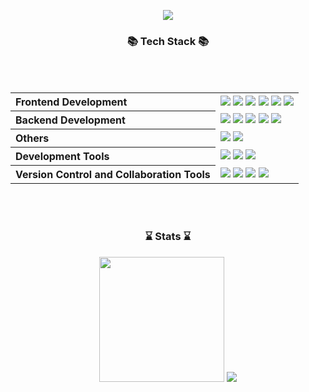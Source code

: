 <p align='center'>
    <img src="https://capsule-render.vercel.app/api?type=waving&color=auto&height=230&section=header&text=Hobe0m%20GitHub!👋🏻&fontSize=70&animation=fadeIn&fontAlignY=38&desc=&descAlignY=51&descAlign=62"/>
</p>

<div align="center">
	<h3>📚 Tech Stack 📚</h3>
</div>
<br>
<br>

<table>
<tbody>
<tr>
<th align="left"> Frontend Development </th>
	<td>
    		<img src="https://img.shields.io/badge/HTML5-E34F26.svg?style=for-the-badge&logo=html5&logoColor=white" />
    		<img src="https://img.shields.io/badge/CSS3-1572B6.svg?style=for-the-badge&logo=css3&logoColor=white" />
    		<img src="https://img.shields.io/badge/JavaScript-F7DF1E.svg?style=for-the-badge&logo=javascript&logoColor=white" />
    		<img src="https://img.shields.io/badge/jQuery-0769AD.svg?style=for-the-badge&logo=jquery&logoColor=white" />
    		<img src="https://img.shields.io/badge/React-61DAFB.svg?style=for-the-badge&logo=react&logoColor=white" />
    		<img src="https://img.shields.io/badge/Thymeleaf-005F0F.svg?style=for-the-badge&logo=thymeleaf&logoColor=white" />
	</td>
</tr>

<tr>
<th align="left"> Backend Development </th>
	<td>
    		<img src="https://img.shields.io/badge/Java-ED8B00.svg?style=for-the-badge&logo=java&logoColor=white" />
    		<img src="https://img.shields.io/badge/Spring-6DB33F.svg?style=for-the-badge&logo=spring&logoColor=white" />
    		<img src="https://img.shields.io/badge/Spring%20Boot-6DB33F.svg?style=for-the-badge&logo=spring-boot&logoColor=white" />
    		<img src="https://img.shields.io/badge/Spring%20Security-6DB33F.svg?style=for-the-badge&logo=spring-security&logoColor=white" />
    		<img src="https://img.shields.io/badge/MySQL-4479A1.svg?style=for-the-badge&logo=mysql&logoColor=white" />
	</td>
</tr>

<tr>
<th align="left"> Others </th>
	<td>
	        <img src="https://img.shields.io/badge/JSON-000000.svg?style=for-the-badge&logo=json&logoColor=white" />
		<img src="https://img.shields.io/badge/AWS-232F3E.svg?style=for-the-badge&logo=amazon-aws&logoColor=white" />
	</td>
</tr>

<tr>
<th align="left"> Development Tools </th>
	<td>
    		<img src="https://img.shields.io/badge/IntelliJ%20IDEA-000000.svg?style=for-the-badge&logo=intellij-idea&logoColor=white" />
    		<img src="https://img.shields.io/badge/Visual%20Studio%20Code-007ACC.svg?style=for-the-badge&logo=visual-studio-code&logoColor=white" />
    		<img src="https://img.shields.io/badge/Apache%20Tomcat-F8DC75.svg?style=for-the-badge&logo=apache&logoColor=white" />
	</td>
</tr>

<tr>
<th align="left"> Version Control and Collaboration Tools </th>
	<td>
		<img src="https://img.shields.io/badge/Git-F05032.svg?style=for-the-badge&logo=git&logoColor=white" />
		<img src="https://img.shields.io/badge/GitHub-181717.svg?style=for-the-badge&logo=github&logoColor=white" />
		<img src="https://img.shields.io/badge/docker-0db7ed.svg?style=for-the-badge&logo=docker&logoColor=white" /> 
		<img src="https://img.shields.io/badge/jenkins-D24939.svg?style=for-the-badge&logo=jenkins&logoColor=white" /> 
	</td>
</tr>
</tbody>
</table>

<br>
<br>

<div align="center">
	<h3> ⌛️ Stats ⌛️ </h2> 
</div>
<div align="center">
	<div>
<!-- 		<img src="https://github-readme-stats.vercel.app/api/top-langs/?username=hobe0m&layout=compact"><br><br>
		<img src="https://github-readme-stats.vercel.app/api?username=hobe0m2&show_icons=true"> -->
<!-- 		<img src="https://github-readme-stats.vercel.app/api?username=hobe0m&show_icons=true&theme=dracula"> -->
		<img src="https://github-readme-stats.vercel.app/api?username=hobe0m&show_icons=true&theme=solarized-light" height="200">
		<img src="https://github-readme-stats.vercel.app/api/top-langs/?username=anuraghazra&layout=compact&theme=solarized-light">
	</div>
</div>
<br/>
<br/>
<br/>
<br/>
<!-- <div align="center">
	<img src="https://capsule-render.vercel.app/api?type=waving&color=auto&height=200&section=footer">
</div> —>
